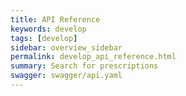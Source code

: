 ```yaml
---
title: API Reference
keywords: develop
tags: [develop]
sidebar: overview_sidebar
permalink: develop_api_reference.html
summary: Search for prescriptions
swagger: swagger/api.yaml
---
```

